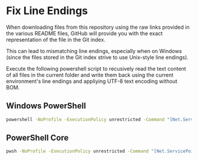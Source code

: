 # Fix Line Endings

When downloading files from this repository using the raw links provided in the various README files, GitHub will provide you with the exact representation of the file in the Git index.

This can lead to mismatching line endings, especially when on Windows (since the files stored in the Git index strive to use Unix-style line endings).

Execute the following powershell script to recusively read the text content of all files in the current folder and write them back using the current environment's line endings and appliying UTF-8 text encoding without BOM.

## Windows PowerShell

``` bat
powershell -NoProfile -ExecutionPolicy unrestricted -Command "[Net.ServicePointManager]::SecurityProtocol = [Net.SecurityProtocolType]::Tls12; &([scriptblock]::Create((Invoke-WebRequest -UseBasicParsing 'https://github.com/thnetii/repository-default/raw/master/Fix-Line-Endings/Rewrite-All-Files.ps1')))"
```

## PowerShell Core

``` sh
pwsh -NoProfile -ExecutionPolicy unrestricted -Command "[Net.ServicePointManager]::SecurityProtocol = [Net.SecurityProtocolType]::Tls12; &([scriptblock]::Create((Invoke-WebRequest -UseBasicParsing 'https://github.com/thnetii/repository-default/raw/master/Fix-Line-Endings/Rewrite-All-Files.ps1')))"
```